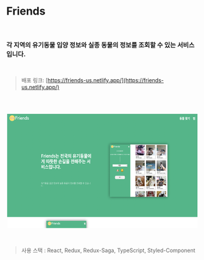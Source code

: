 # Friends

<br />

### 각 지역의 유기동물 입양 정보와 실종 동물의 정보를 조회할 수 있는 서비스입니다.

<br />

> 배포 링크: [https://friends-us.netlify.app/](https://friends-us.netlify.app/)

<br />
<br />

<p align="center"><img src="public/img/screen.png"  width="500" height="300"></p>

<br />

> 사용 스택 : React, Redux, Redux-Saga, TypeScript, Styled-Component
